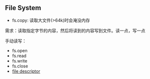 ## File System

* fs.copy: 读取大文件(>64k)时会淹没内存

需求：读取指定字节的内容，然后将读到的内容写到文件。读一点，写一点

手动读写：

* fs.open
* fs.read
* fs.write
* fs.close
* [file descriptor](https://nodejs.org/api/fs.html#fs_file_descriptors)